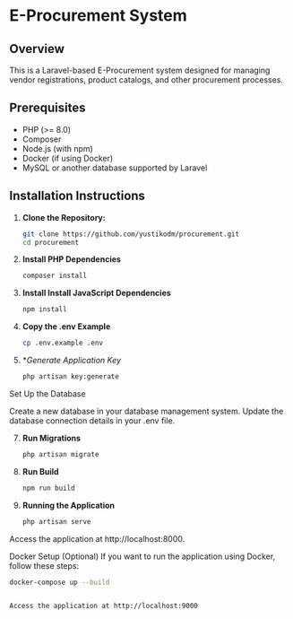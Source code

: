 # E-Procurement System

## Overview
This is a Laravel-based E-Procurement system designed for managing vendor registrations, product catalogs, and other procurement processes.

## Prerequisites
- PHP (>= 8.0)
- Composer
- Node.js (with npm)
- Docker (if using Docker)
- MySQL or another database supported by Laravel

## Installation Instructions

1. **Clone the Repository:**
   ```bash
   git clone https://github.com/yustikodm/procurement.git
   cd procurement

2. **Install PHP Dependencies**
   ```bash
   composer install

3. **Install Install JavaScript Dependencies**
   ```bash
   npm install
4. **Copy the .env Example**
   ```bash
   cp .env.example .env
5. **Generate Application Key*
   ```bash
   php artisan key:generate

Set Up the Database

Create a new database in your database management system.
Update the database connection details in your .env file.

7. **Run Migrations**
   ```bash
   php artisan migrate

8. **Run Build**
   ```bash
   npm run build

9. **Running the Application**
   ```bash
   php artisan serve
Access the application at http://localhost:8000.

Docker Setup (Optional)
If you want to run the application using Docker, follow these steps:
   ```bash
   docker-compose up --build


Access the application at http://localhost:9000




